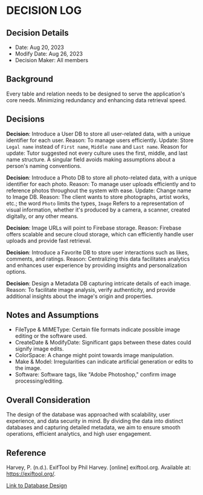 # DECISION LOG 
## Decision Details 
- Date: Aug 20, 2023
- Modify Date: Aug 26, 2023
- Decision Maker: All members 
  
## Background 
Every table and relation needs to be designed to serve the application's core needs. 
Minimizing redundancy and enhancing data retrieval speed.

## Decisions
**Decision**: Introduce a User DB to store all user-related data, with a unique identifier for each user.
Reason: To manage users efficiently. 
Update: Store `Legal name` instead of `First name`, `Middle name` and `Last name`.
Reason for update: Tutor suggested not every culture uses the first, middle, and last name structure. A singular field avoids making assumptions about a person's naming conventions.

**Decision**: Introduce a Photo DB to store all photo-related data, with a unique identifier for each photo.
Reason: To manage user uploads efficiently and to reference photos throughout the system with ease.
Update: Change name to Image DB. 
Reason: The client wants to store photographs, artist works, etc.; the word `Photo` limits the types, `Image` Refers to a representation of visual information, whether it's produced by a camera, a scanner, created digitally, or any other means.

**Decision**: Image URLs will point to Firebase storage.
Reason: Firebase offers scalable and secure cloud storage, which can efficiently handle user uploads and provide fast retrieval.

**Decision**: Introduce a Favorite DB to store user interactions such as likes, comments, and ratings.
Reason: Centralizing this data facilitates analytics and enhances user experience by providing insights and personalization options.

**Decision**: Design a Metadata DB capturing intricate details of each image.
Reason: To facilitate image analysis, verify authenticity, and provide additional insights about the image's origin and properties.

## Notes and Assumptions
- FileType & MIMEType: Certain file formats indicate possible image editing or the software used.
- CreateDate & ModifyDate: Significant gaps between these dates could signify image edits.
- ColorSpace: A change might point towards image manipulation.
- Make & Model: Irregularities can indicate artificial generation or edits to the image.
- Software: Software tags, like "Adobe Photoshop," confirm image processing/editing.

## Overall Consideration
The design of the database was approached with scalability, user experience, and data security in mind. By dividing the data into distinct databases and capturing detailed metadata, we aim to ensure smooth operations, efficient analytics, and high user engagement.

## Reference
Harvey, P. (n.d.). ExifTool by Phil Harvey. [online] exiftool.org. Available at: https://exiftool.org/.

[Link to Database Design](https://github.com/tonypioneer/Trust-Indicator/tree/main/docs/Prototype/Database%20Design)
